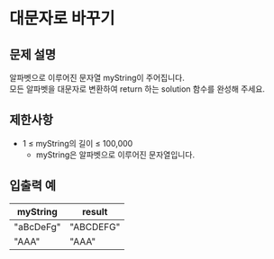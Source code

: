 # 대문자로 바꾸기

## 문제 설명

알파벳으로 이루어진 문자열 myString이 주어집니다.  
모든 알파벳을 대문자로 변환하여 return 하는 solution 함수를 완성해 주세요.  


## 제한사항

- 1 ≤ myString의 길이 ≤ 100,000
  - myString은 알파벳으로 이루어진 문자열입니다.


## 입출력 예

| myString  | result    |
|-----------|-----------|
| "aBcDeFg" | "ABCDEFG" |
| "AAA"     | "AAA"     |

